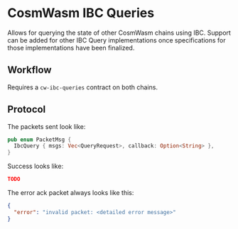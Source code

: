 # CosmWasm IBC Queries

Allows for querying the state of other CosmWasm chains using IBC. Support can be added for other IBC Query implementations once specifications for those implementations have been finalized.

## Workflow

Requires a `cw-ibc-queries` contract on both chains.

## Protocol

The packets sent look like:

```rust
pub enum PacketMsg {
  IbcQuery { msgs: Vec<QueryRequest>, callback: Option<String> },
}
```

Success looks like:

``` json
TODO
```

The error ack packet always looks like this:

```json
{
  "error": "invalid packet: <detailed error message>"
}
```
